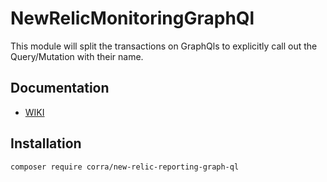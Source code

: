 # NewRelicMonitoringGraphQl

This module will split the transactions on GraphQls to explicitly call out the Query/Mutation with their name.

## Documentation

* [WIKI](https://corratech.jira.com/wiki/spaces/EKC/pages/2058158729/NewRelic+Reporting+of+GraphQl+Transactions)

## Installation

`composer require corra/new-relic-reporting-graph-ql`
